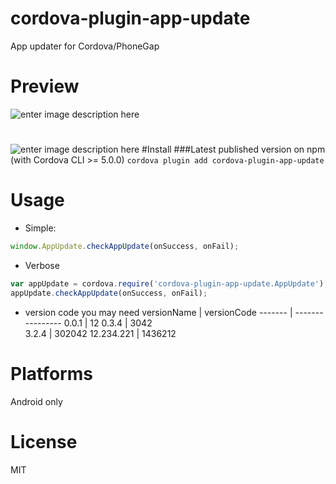 
# cordova-plugin-app-update
App updater for Cordova/PhoneGap

# Preview
![enter image description here](https://github.com/vaenow/cordova-plugin-app-update/blob/master/res/img/Screenshot_2015-10-31-13-42-13.jpg)

# 

![enter image description here](https://github.com/vaenow/cordova-plugin-app-update/blob/master/res/img/Screenshot_2015-10-31-13-42-19.jpg)
#Install
###Latest published version on npm (with Cordova CLI >= 5.0.0)
`cordova plugin add cordova-plugin-app-update`

# Usage
 - Simple:
```js
window.AppUpdate.checkAppUpdate(onSuccess, onFail);
```
 - Verbose
```js
var appUpdate = cordova.require('cordova-plugin-app-update.AppUpdate');
appUpdate.checkAppUpdate(onSuccess, onFail);
```


- version code you may need
versionName | versionCode
------- | ----------------
0.0.1  | 12
0.3.4  | 3042  
3.2.4   | 302042
12.234.221  | 1436212


# Platforms
Android only

# License
MIT
